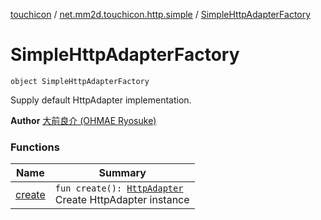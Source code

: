 [touchicon](../../index.md) / [net.mm2d.touchicon.http.simple](../index.md) / [SimpleHttpAdapterFactory](./index.md)

# SimpleHttpAdapterFactory

`object SimpleHttpAdapterFactory`

Supply default HttpAdapter implementation.

**Author**
[大前良介 (OHMAE Ryosuke)](mailto:ryo@mm2d.net)

### Functions

| Name | Summary |
|---|---|
| [create](create.md) | `fun create(): `[`HttpAdapter`](../../net.mm2d.touchicon/-http-adapter/index.md)<br>Create HttpAdapter instance |
